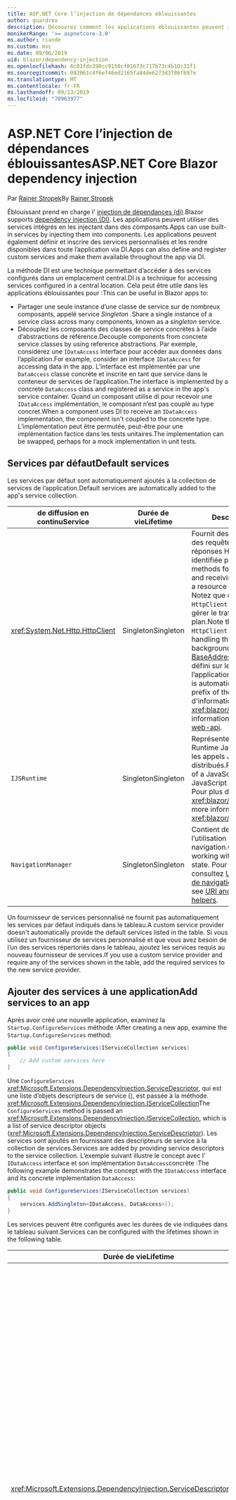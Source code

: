 ```yaml
---
title: ASP.NET Core l’injection de dépendances éblouissantes
author: guardrex
description: Découvrez comment les applications éblouissantes peuvent injecter des services dans des composants.
monikerRange: '>= aspnetcore-3.0'
ms.author: riande
ms.custom: mvc
ms.date: 09/06/2019
uid: blazor/dependency-injection
ms.openlocfilehash: 6c01fdc390cc9150cf81673c717b73c4b10c31f1
ms.sourcegitcommit: 092061c4f6ef46ed2165fa84de6273d3786fb97e
ms.translationtype: MT
ms.contentlocale: fr-FR
ms.lasthandoff: 09/13/2019
ms.locfileid: "70963977"
---
```

# <a name="aspnet-core-blazor-dependency-injection"></a><span data-ttu-id="32bf4-103">ASP.NET Core l’injection de dépendances éblouissantes</span><span class="sxs-lookup"><span data-stu-id="32bf4-103">ASP.NET Core Blazor dependency injection</span></span>

<span data-ttu-id="32bf4-104">Par [Rainer Stropek](https://www.timecockpit.com)</span><span class="sxs-lookup"><span data-stu-id="32bf4-104">By [Rainer Stropek](https://www.timecockpit.com)</span></span>

<span data-ttu-id="32bf4-105">Éblouissant prend en charge l' [injection de dépendances (di)](xref:fundamentals/dependency-injection).</span><span class="sxs-lookup"><span data-stu-id="32bf4-105">Blazor supports [dependency injection (DI)](xref:fundamentals/dependency-injection).</span></span> <span data-ttu-id="32bf4-106">Les applications peuvent utiliser des services intégrés en les injectant dans des composants.</span><span class="sxs-lookup"><span data-stu-id="32bf4-106">Apps can use built-in services by injecting them into components.</span></span> <span data-ttu-id="32bf4-107">Les applications peuvent également définir et inscrire des services personnalisés et les rendre disponibles dans toute l’application via DI.</span><span class="sxs-lookup"><span data-stu-id="32bf4-107">Apps can also define and register custom services and make them available throughout the app via DI.</span></span>

<span data-ttu-id="32bf4-108">La méthode DI est une technique permettant d’accéder à des services configurés dans un emplacement central.</span><span class="sxs-lookup"><span data-stu-id="32bf4-108">DI is a technique for accessing services configured in a central location.</span></span> <span data-ttu-id="32bf4-109">Cela peut être utile dans les applications éblouissantes pour :</span><span class="sxs-lookup"><span data-stu-id="32bf4-109">This can be useful in Blazor apps to:</span></span>

* <span data-ttu-id="32bf4-110">Partager une seule instance d’une classe de service sur de nombreux composants, appelé service *Singleton* .</span><span class="sxs-lookup"><span data-stu-id="32bf4-110">Share a single instance of a service class across many components, known as a *singleton* service.</span></span>
* <span data-ttu-id="32bf4-111">Découplez les composants des classes de service concrètes à l’aide d’abstractions de référence.</span><span class="sxs-lookup"><span data-stu-id="32bf4-111">Decouple components from concrete service classes by using reference abstractions.</span></span> <span data-ttu-id="32bf4-112">Par exemple, considérez une `IDataAccess` interface pour accéder aux données dans l’application.</span><span class="sxs-lookup"><span data-stu-id="32bf4-112">For example, consider an interface `IDataAccess` for accessing data in the app.</span></span> <span data-ttu-id="32bf4-113">L’interface est implémentée par une `DataAccess` classe concrète et inscrite en tant que service dans le conteneur de services de l’application.</span><span class="sxs-lookup"><span data-stu-id="32bf4-113">The interface is implemented by a concrete `DataAccess` class and registered as a service in the app's service container.</span></span> <span data-ttu-id="32bf4-114">Quand un composant utilise di pour recevoir une `IDataAccess` implémentation, le composant n’est pas couplé au type concret.</span><span class="sxs-lookup"><span data-stu-id="32bf4-114">When a component uses DI to receive an `IDataAccess` implementation, the component isn't coupled to the concrete type.</span></span> <span data-ttu-id="32bf4-115">L’implémentation peut être permutée, peut-être pour une implémentation factice dans les tests unitaires.</span><span class="sxs-lookup"><span data-stu-id="32bf4-115">The implementation can be swapped, perhaps for a mock implementation in unit tests.</span></span>

## <a name="default-services"></a><span data-ttu-id="32bf4-116">Services par défaut</span><span class="sxs-lookup"><span data-stu-id="32bf4-116">Default services</span></span>

<span data-ttu-id="32bf4-117">Les services par défaut sont automatiquement ajoutés à la collection de services de l’application.</span><span class="sxs-lookup"><span data-stu-id="32bf4-117">Default services are automatically added to the app's service collection.</span></span>

| <span data-ttu-id="32bf4-118">de diffusion en continu</span><span class="sxs-lookup"><span data-stu-id="32bf4-118">Service</span></span> | <span data-ttu-id="32bf4-119">Durée de vie</span><span class="sxs-lookup"><span data-stu-id="32bf4-119">Lifetime</span></span> | <span data-ttu-id="32bf4-120">Description</span><span class="sxs-lookup"><span data-stu-id="32bf4-120">Description</span></span> |
| ------- | -------- | ----------- |
| <xref:System.Net.Http.HttpClient> | <span data-ttu-id="32bf4-121">Singleton</span><span class="sxs-lookup"><span data-stu-id="32bf4-121">Singleton</span></span> | <span data-ttu-id="32bf4-122">Fournit des méthodes pour envoyer des requêtes HTTP et recevoir des réponses HTTP d’une ressource identifiée par un URI.</span><span class="sxs-lookup"><span data-stu-id="32bf4-122">Provides methods for sending HTTP requests and receiving HTTP responses from a resource identified by a URI.</span></span> <span data-ttu-id="32bf4-123">Notez que cette instance de `HttpClient` utilise le navigateur pour gérer le trafic HTTP en arrière-plan.</span><span class="sxs-lookup"><span data-stu-id="32bf4-123">Note that this instance of `HttpClient` uses the browser for handling the HTTP traffic in the background.</span></span> <span data-ttu-id="32bf4-124">[Httpclient. BaseAddress](xref:System.Net.Http.HttpClient.BaseAddress) est automatiquement défini sur le préfixe URI de base de l’application.</span><span class="sxs-lookup"><span data-stu-id="32bf4-124">[HttpClient.BaseAddress](xref:System.Net.Http.HttpClient.BaseAddress) is automatically set to the base URI prefix of the app.</span></span> <span data-ttu-id="32bf4-125">Pour plus d'informations, consultez <xref:blazor/call-web-api>.</span><span class="sxs-lookup"><span data-stu-id="32bf4-125">For more information, see <xref:blazor/call-web-api>.</span></span> |
| `IJSRuntime` | <span data-ttu-id="32bf4-126">Singleton</span><span class="sxs-lookup"><span data-stu-id="32bf4-126">Singleton</span></span> | <span data-ttu-id="32bf4-127">Représente une instance d’un Runtime JavaScript dans laquelle les appels JavaScript sont distribués.</span><span class="sxs-lookup"><span data-stu-id="32bf4-127">Represents an instance of a JavaScript runtime where JavaScript calls are dispatched.</span></span> <span data-ttu-id="32bf4-128">Pour plus d'informations, consultez <xref:blazor/javascript-interop>.</span><span class="sxs-lookup"><span data-stu-id="32bf4-128">For more information, see <xref:blazor/javascript-interop>.</span></span> |
| `NavigationManager` | <span data-ttu-id="32bf4-129">Singleton</span><span class="sxs-lookup"><span data-stu-id="32bf4-129">Singleton</span></span> | <span data-ttu-id="32bf4-130">Contient des assistances pour l’utilisation des URI et de l’état de navigation.</span><span class="sxs-lookup"><span data-stu-id="32bf4-130">Contains helpers for working with URIs and navigation state.</span></span> <span data-ttu-id="32bf4-131">Pour plus d’informations, consultez [URI et assistance de l’état de navigation](xref:blazor/routing#uri-and-navigation-state-helpers).</span><span class="sxs-lookup"><span data-stu-id="32bf4-131">For more information, see [URI and navigation state helpers](xref:blazor/routing#uri-and-navigation-state-helpers).</span></span> |

<span data-ttu-id="32bf4-132">Un fournisseur de services personnalisé ne fournit pas automatiquement les services par défaut indiqués dans le tableau.</span><span class="sxs-lookup"><span data-stu-id="32bf4-132">A custom service provider doesn't automatically provide the default services listed in the table.</span></span> <span data-ttu-id="32bf4-133">Si vous utilisez un fournisseur de services personnalisé et que vous avez besoin de l’un des services répertoriés dans le tableau, ajoutez les services requis au nouveau fournisseur de services.</span><span class="sxs-lookup"><span data-stu-id="32bf4-133">If you use a custom service provider and require any of the services shown in the table, add the required services to the new service provider.</span></span>

## <a name="add-services-to-an-app"></a><span data-ttu-id="32bf4-134">Ajouter des services à une application</span><span class="sxs-lookup"><span data-stu-id="32bf4-134">Add services to an app</span></span>

<span data-ttu-id="32bf4-135">Après avoir créé une nouvelle application, examinez la `Startup.ConfigureServices` méthode :</span><span class="sxs-lookup"><span data-stu-id="32bf4-135">After creating a new app, examine the `Startup.ConfigureServices` method:</span></span>

```csharp
public void ConfigureServices(IServiceCollection services)
{
    // Add custom services here
}
```

<span data-ttu-id="32bf4-136">Une `ConfigureServices` <xref:Microsoft.Extensions.DependencyInjection.ServiceDescriptor>, qui est une liste d’objets descripteurs de service (), est passée à la méthode. <xref:Microsoft.Extensions.DependencyInjection.IServiceCollection></span><span class="sxs-lookup"><span data-stu-id="32bf4-136">The `ConfigureServices` method is passed an <xref:Microsoft.Extensions.DependencyInjection.IServiceCollection>, which is a list of service descriptor objects (<xref:Microsoft.Extensions.DependencyInjection.ServiceDescriptor>).</span></span> <span data-ttu-id="32bf4-137">Les services sont ajoutés en fournissant des descripteurs de service à la collection de services.</span><span class="sxs-lookup"><span data-stu-id="32bf4-137">Services are added by providing service descriptors to the service collection.</span></span> <span data-ttu-id="32bf4-138">L’exemple suivant illustre le concept avec l' `IDataAccess` interface et son implémentation `DataAccess`concrète :</span><span class="sxs-lookup"><span data-stu-id="32bf4-138">The following example demonstrates the concept with the `IDataAccess` interface and its concrete implementation `DataAccess`:</span></span>

```csharp
public void ConfigureServices(IServiceCollection services)
{
    services.AddSingleton<IDataAccess, DataAccess>();
}
```

<span data-ttu-id="32bf4-139">Les services peuvent être configurés avec les durées de vie indiquées dans le tableau suivant.</span><span class="sxs-lookup"><span data-stu-id="32bf4-139">Services can be configured with the lifetimes shown in the following table.</span></span>

| <span data-ttu-id="32bf4-140">Durée de vie</span><span class="sxs-lookup"><span data-stu-id="32bf4-140">Lifetime</span></span> | <span data-ttu-id="32bf4-141">Description</span><span class="sxs-lookup"><span data-stu-id="32bf4-141">Description</span></span> |
| -------- | ----------- |
| <xref:Microsoft.Extensions.DependencyInjection.ServiceDescriptor.Scoped*> | <span data-ttu-id="32bf4-142">Les applications webassembly éblouissantes n’ont pas actuellement de concept d’étendues DI.</span><span class="sxs-lookup"><span data-stu-id="32bf4-142">Blazor WebAssembly apps don't currently have a concept of DI scopes.</span></span> <span data-ttu-id="32bf4-143">`Scoped`-les services inscrits se `Singleton` comportent comme des services.</span><span class="sxs-lookup"><span data-stu-id="32bf4-143">`Scoped`-registered services behave like `Singleton` services.</span></span> <span data-ttu-id="32bf4-144">Toutefois, le modèle d’hébergement du serveur éblouissant prend `Scoped` en charge la durée de vie.</span><span class="sxs-lookup"><span data-stu-id="32bf4-144">However, the Blazor Server hosting model supports the `Scoped` lifetime.</span></span> <span data-ttu-id="32bf4-145">Dans les applications serveur éblouissantes, l’inscription d’un service étendu est limitée à la *connexion*.</span><span class="sxs-lookup"><span data-stu-id="32bf4-145">In Blazor Server apps, a scoped service registration is scoped to the *connection*.</span></span> <span data-ttu-id="32bf4-146">Pour cette raison, il est préférable d’utiliser les services délimités pour les services qui doivent être étendus à l’utilisateur actuel, même si l’objectif actuel est d’exécuter côté client dans le navigateur.</span><span class="sxs-lookup"><span data-stu-id="32bf4-146">For this reason, using scoped services is preferred for services that should be scoped to the current user, even if the current intent is to run client-side in the browser.</span></span> |
| <xref:Microsoft.Extensions.DependencyInjection.ServiceDescriptor.Singleton*> | <span data-ttu-id="32bf4-147">DI crée une *seule instance* du service.</span><span class="sxs-lookup"><span data-stu-id="32bf4-147">DI creates a *single instance* of the service.</span></span> <span data-ttu-id="32bf4-148">Tous les composants qui `Singleton` requièrent un service reçoivent une instance du même service.</span><span class="sxs-lookup"><span data-stu-id="32bf4-148">All components requiring a `Singleton` service receive an instance of the same service.</span></span> |
| <xref:Microsoft.Extensions.DependencyInjection.ServiceDescriptor.Transient*> | <span data-ttu-id="32bf4-149">Chaque fois qu’un composant obtient une instance d' `Transient` un service à partir du conteneur de service, il reçoit une *nouvelle instance* du service.</span><span class="sxs-lookup"><span data-stu-id="32bf4-149">Whenever a component obtains an instance of a `Transient` service from the service container, it receives a *new instance* of the service.</span></span> |

<span data-ttu-id="32bf4-150">Le système DI est basé sur le système DI dans ASP.NET Core.</span><span class="sxs-lookup"><span data-stu-id="32bf4-150">The DI system is based on the DI system in ASP.NET Core.</span></span> <span data-ttu-id="32bf4-151">Pour plus d'informations, consultez <xref:fundamentals/dependency-injection>.</span><span class="sxs-lookup"><span data-stu-id="32bf4-151">For more information, see <xref:fundamentals/dependency-injection>.</span></span>

## <a name="request-a-service-in-a-component"></a><span data-ttu-id="32bf4-152">Demander un service dans un composant</span><span class="sxs-lookup"><span data-stu-id="32bf4-152">Request a service in a component</span></span>

<span data-ttu-id="32bf4-153">Une fois les services ajoutés à la collection de services, injectez les services dans les [ \@](xref:mvc/views/razor#inject) composants à l’aide de la directive Razor Inject.</span><span class="sxs-lookup"><span data-stu-id="32bf4-153">After services are added to the service collection, inject the services into the components using the [\@inject](xref:mvc/views/razor#inject) Razor directive.</span></span> <span data-ttu-id="32bf4-154">`@inject`a deux paramètres :</span><span class="sxs-lookup"><span data-stu-id="32bf4-154">`@inject` has two parameters:</span></span>

* <span data-ttu-id="32bf4-155">Tapez &ndash; le type du service à injecter.</span><span class="sxs-lookup"><span data-stu-id="32bf4-155">Type &ndash; The type of the service to inject.</span></span>
* <span data-ttu-id="32bf4-156">Propriété &ndash; nom de la propriété qui reçoit le service d’application injecté.</span><span class="sxs-lookup"><span data-stu-id="32bf4-156">Property &ndash; The name of the property receiving the injected app service.</span></span> <span data-ttu-id="32bf4-157">La propriété ne nécessite pas de création manuelle.</span><span class="sxs-lookup"><span data-stu-id="32bf4-157">The property doesn't require manual creation.</span></span> <span data-ttu-id="32bf4-158">Le compilateur crée la propriété.</span><span class="sxs-lookup"><span data-stu-id="32bf4-158">The compiler creates the property.</span></span>

<span data-ttu-id="32bf4-159">Pour plus d'informations, consultez <xref:mvc/views/dependency-injection>.</span><span class="sxs-lookup"><span data-stu-id="32bf4-159">For more information, see <xref:mvc/views/dependency-injection>.</span></span>

<span data-ttu-id="32bf4-160">Utilisez plusieurs `@inject` instructions pour injecter différents services.</span><span class="sxs-lookup"><span data-stu-id="32bf4-160">Use multiple `@inject` statements to inject different services.</span></span>

<span data-ttu-id="32bf4-161">L'exemple suivant montre comment utiliser `@inject`.</span><span class="sxs-lookup"><span data-stu-id="32bf4-161">The following example shows how to use `@inject`.</span></span> <span data-ttu-id="32bf4-162">Le service qui `Services.IDataAccess` implémente est injecté dans la propriété `DataRepository`du composant.</span><span class="sxs-lookup"><span data-stu-id="32bf4-162">The service implementing `Services.IDataAccess` is injected into the component's property `DataRepository`.</span></span> <span data-ttu-id="32bf4-163">Notez la manière dont le code utilise uniquement `IDataAccess` l’abstraction :</span><span class="sxs-lookup"><span data-stu-id="32bf4-163">Note how the code is only using the `IDataAccess` abstraction:</span></span>

[!code-cshtml[](dependency-injection/samples_snapshot/3.x/CustomerList.razor?highlight=2-3,23)]

<span data-ttu-id="32bf4-164">En interne, la propriété générée (`DataRepository`) est décorée avec `InjectAttribute` l’attribut.</span><span class="sxs-lookup"><span data-stu-id="32bf4-164">Internally, the generated property (`DataRepository`) is decorated with the `InjectAttribute` attribute.</span></span> <span data-ttu-id="32bf4-165">En règle générale, cet attribut n’est pas utilisé directement.</span><span class="sxs-lookup"><span data-stu-id="32bf4-165">Typically, this attribute isn't used directly.</span></span> <span data-ttu-id="32bf4-166">Si une classe de base est requise pour les composants et les propriétés injectées sont également requises pour la classe de base `InjectAttribute`, ajoutez manuellement le :</span><span class="sxs-lookup"><span data-stu-id="32bf4-166">If a base class is required for components and injected properties are also required for the base class, manually add the `InjectAttribute`:</span></span>

```csharp
public class ComponentBase : IComponent
{
    // DI works even if using the InjectAttribute in a component's base class.
    [Inject]
    protected IDataAccess DataRepository { get; set; }
    ...
}
```

<span data-ttu-id="32bf4-167">Dans les composants dérivés de la classe de `@inject` base, la directive n’est pas obligatoire.</span><span class="sxs-lookup"><span data-stu-id="32bf4-167">In components derived from the base class, the `@inject` directive isn't required.</span></span> <span data-ttu-id="32bf4-168">Le `InjectAttribute` de la classe de base est suffisant :</span><span class="sxs-lookup"><span data-stu-id="32bf4-168">The `InjectAttribute` of the base class is sufficient:</span></span>

```cshtml
@page "/demo"
@inherits ComponentBase

<h1>Demo Component</h1>
```

## <a name="use-di-in-services"></a><span data-ttu-id="32bf4-169">Utiliser DI dans les services</span><span class="sxs-lookup"><span data-stu-id="32bf4-169">Use DI in services</span></span>

<span data-ttu-id="32bf4-170">Les services complexes peuvent nécessiter des services supplémentaires.</span><span class="sxs-lookup"><span data-stu-id="32bf4-170">Complex services might require additional services.</span></span> <span data-ttu-id="32bf4-171">Dans l’exemple précédent, `DataAccess` peut nécessiter `HttpClient` le service par défaut.</span><span class="sxs-lookup"><span data-stu-id="32bf4-171">In the prior example, `DataAccess` might require the `HttpClient` default service.</span></span> <span data-ttu-id="32bf4-172">`@inject`(ou) `InjectAttribute`n’est pas disponible pour une utilisation dans les services.</span><span class="sxs-lookup"><span data-stu-id="32bf4-172">`@inject` (or the `InjectAttribute`) isn't available for use in services.</span></span> <span data-ttu-id="32bf4-173">L' *injection de constructeur* doit être utilisée à la place.</span><span class="sxs-lookup"><span data-stu-id="32bf4-173">*Constructor injection* must be used instead.</span></span> <span data-ttu-id="32bf4-174">Les services requis sont ajoutés en ajoutant des paramètres au constructeur du service.</span><span class="sxs-lookup"><span data-stu-id="32bf4-174">Required services are added by adding parameters to the service's constructor.</span></span> <span data-ttu-id="32bf4-175">Lorsque DI crée le service, il reconnaît les services dont il a besoin dans le constructeur et les fournit en conséquence.</span><span class="sxs-lookup"><span data-stu-id="32bf4-175">When DI creates the service, it recognizes the services it requires in the constructor and provides them accordingly.</span></span>

```csharp
public class DataAccess : IDataAccess
{
    // The constructor receives an HttpClient via dependency
    // injection. HttpClient is a default service.
    public DataAccess(HttpClient client)
    {
        ...
    }
}
```

<span data-ttu-id="32bf4-176">Conditions préalables pour l’injection de constructeur :</span><span class="sxs-lookup"><span data-stu-id="32bf4-176">Prerequisites for constructor injection:</span></span>

* <span data-ttu-id="32bf4-177">Un constructeur doit exister dont les arguments peuvent tous être remplis par DI.</span><span class="sxs-lookup"><span data-stu-id="32bf4-177">One constructor must exist whose arguments can all be fulfilled by DI.</span></span> <span data-ttu-id="32bf4-178">Les paramètres supplémentaires non couverts par DI sont autorisés s’ils spécifient des valeurs par défaut.</span><span class="sxs-lookup"><span data-stu-id="32bf4-178">Additional parameters not covered by DI are allowed if they specify default values.</span></span>
* <span data-ttu-id="32bf4-179">Le constructeur applicable doit être *public*.</span><span class="sxs-lookup"><span data-stu-id="32bf4-179">The applicable constructor must be *public*.</span></span>
* <span data-ttu-id="32bf4-180">Un constructeur applicable doit exister.</span><span class="sxs-lookup"><span data-stu-id="32bf4-180">One applicable constructor must exist.</span></span> <span data-ttu-id="32bf4-181">En cas d’ambiguïté, DI lève une exception.</span><span class="sxs-lookup"><span data-stu-id="32bf4-181">In case of an ambiguity, DI throws an exception.</span></span>

## <a name="utility-base-component-classes-to-manage-a-di-scope"></a><span data-ttu-id="32bf4-182">Classes de composants de base de l’utilitaire pour gérer une étendue DI</span><span class="sxs-lookup"><span data-stu-id="32bf4-182">Utility base component classes to manage a DI scope</span></span>

<span data-ttu-id="32bf4-183">Dans ASP.NET Core applications, les services délimités sont généralement étendus à la requête actuelle.</span><span class="sxs-lookup"><span data-stu-id="32bf4-183">In ASP.NET Core apps, scoped services are typically scoped to the current request.</span></span> <span data-ttu-id="32bf4-184">Une fois la demande terminée, tous les services délimités ou temporaires sont supprimés par le système DI.</span><span class="sxs-lookup"><span data-stu-id="32bf4-184">After the request completes, any scoped or transient services are disposed by the DI system.</span></span> <span data-ttu-id="32bf4-185">Dans les applications serveur éblouissantes, l’étendue de la demande est valable pendant la durée de la connexion du client, ce qui peut entraîner des services transitoires et de portée de vie bien plus longs que prévu.</span><span class="sxs-lookup"><span data-stu-id="32bf4-185">In Blazor Server apps, the request scope lasts for the duration of the client connection, which can result in transient and scoped services living much longer than expected.</span></span>

<span data-ttu-id="32bf4-186">Pour étendre les services à la durée de vie d’un composant, `OwningComponentBase` peut `OwningComponentBase<TService>` utiliser les classes de base et.</span><span class="sxs-lookup"><span data-stu-id="32bf4-186">To scope services to the lifetime of a component, can use the `OwningComponentBase` and `OwningComponentBase<TService>` base classes.</span></span> <span data-ttu-id="32bf4-187">Ces classes de base exposent `ScopedServices` une `IServiceProvider` propriété de type qui résout les services dont la portée est limitée à la durée de vie du composant.</span><span class="sxs-lookup"><span data-stu-id="32bf4-187">These base classes expose a `ScopedServices` property of type `IServiceProvider` that resolve services that are scoped to the lifetime of the component.</span></span> <span data-ttu-id="32bf4-188">Pour créer un composant qui hérite d’une classe de base dans Razor, utilisez `@inherits` la directive.</span><span class="sxs-lookup"><span data-stu-id="32bf4-188">To author a component that inherits from a base class in Razor, use the `@inherits` directive.</span></span>

```cshtml
@page "/users"
@attribute [Authorize]
@inherits OwningComponentBase<Data.ApplicationDbContext>

<h1>Users (@Service.Users.Count())</h1>
<ul>
    @foreach (var user in Service.Users)
    {
        <li>@user.UserName</li>
    }
</ul>
```

> [!NOTE]
> <span data-ttu-id="32bf4-189">Les services injectés dans le composant `@inject` à l' `InjectAttribute` aide de ou de ne sont pas créés dans l’étendue du composant et sont liés à l’étendue de la demande.</span><span class="sxs-lookup"><span data-stu-id="32bf4-189">Services injected into the component using `@inject` or the `InjectAttribute` aren't created in the component's scope and are tied to the request scope.</span></span>

## <a name="additional-resources"></a><span data-ttu-id="32bf4-190">Ressources supplémentaires</span><span class="sxs-lookup"><span data-stu-id="32bf4-190">Additional resources</span></span>

* <xref:fundamentals/dependency-injection>
* <xref:mvc/views/dependency-injection>
